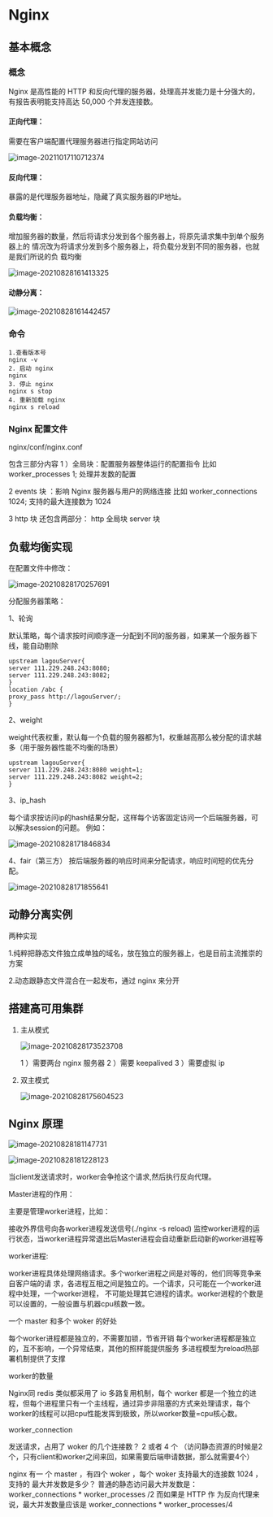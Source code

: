 # Nginx

## 基本概念

### 概念

Nginx 是高性能的 HTTP 和反向代理的服务器，处理高并发能力是十分强大的，有报告表明能支持高达 50,000 个并发连接数。

#### 正向代理：

需要在客户端配置代理服务器进行指定网站访问

![image-20211017110712374](C:\Users\Wang\OneDrive\Java全家桶\Nginx.assets\image-20211017110712374.png)

#### 反向代理：

暴露的是代理服务器地址，隐藏了真实服务器的IP地址。

#### 负载均衡：

增加服务器的数量，然后将请求分发到各个服务器上，将原先请求集中到单个服务器上的
情况改为将请求分发到多个服务器上，将负载分发到不同的服务器，也就是我们所说的负
载均衡

![image-20210828161413325](C:\Users\Wang\AppData\Roaming\Typora\typora-user-images\image-20210828161413325.png)



#### 动静分离：

![image-20210828161442457](C:\Users\Wang\AppData\Roaming\Typora\typora-user-images\image-20210828161442457.png)



### 命令

```
1.查看版本号
nginx -v
2. 启动 nginx
nginx
3. 停止 nginx
nginx s stop
4. 重新加载 nginx
nginx s reload
```



### Nginx 配置文件

nginx/conf/nginx.conf

包含三部分内容
1 ）全局块：配置服务器整体运行的配置指令
比如 worker_processes 1; 处理并发数的配置

2 events 块 ：影响 Nginx 服务器与用户的网络连接
比如 worker_connections 1024; 支持的最大连接数为 1024

3 http 块
还包含两部分：
http 全局块
server 块



## 负载均衡实现

在配置文件中修改：

![image-20210828170257691](C:\Users\Wang\AppData\Roaming\Typora\typora-user-images\image-20210828170257691.png)



分配服务器策略：

1、轮询

默认策略，每个请求按时间顺序逐⼀分配到不同的服务器，如果某⼀个服务器下线，能⾃动剔除

```properties
upstream lagouServer{
server 111.229.248.243:8080;
server 111.229.248.243:8082;
}
location /abc {
proxy_pass http://lagouServer/;
}
```

2、weight

weight代表权重，默认每⼀个负载的服务器都为1，权重越⾼那么被分配的请求越多（⽤于服务器性能不均衡的场景）

```properties
upstream lagouServer{
server 111.229.248.243:8080 weight=1;
server 111.229.248.243:8082 weight=2;
}
```

3、ip_hash

 每个请求按访问ip的hash结果分配，这样每个访客固定访问一个后端服务器，可以解决session的问题。 例如：

![image-20210828171846834](C:\Users\Wang\AppData\Roaming\Typora\typora-user-images\image-20210828171846834.png)

4、fair（第三方）	按后端服务器的响应时间来分配请求，响应时间短的优先分配。

![image-20210828171855641](C:\Users\Wang\AppData\Roaming\Typora\typora-user-images\image-20210828171855641.png)



## 动静分离实例

两种实现

1.纯粹把静态文件独立成单独的域名，放在独立的服务器上，也是目前主流推崇的方案

2.动态跟静态文件混合在一起发布，通过 nginx 来分开



## 搭建高可用集群

1. 主从模式

   ![image-20210828173523708](C:\Users\Wang\AppData\Roaming\Typora\typora-user-images\image-20210828173523708.png)

   1 ）需要两台 nginx 服务器
   2 ）需要 keepalived
   3 ）需要虚拟 ip

2. 双主模式

   ![image-20210828175604523](C:\Users\Wang\AppData\Roaming\Typora\typora-user-images\image-20210828175604523.png)



## Nginx 原理

![image-20210828181147731](C:\Users\Wang\AppData\Roaming\Typora\typora-user-images\image-20210828181147731.png)

![image-20210828181228123](C:\Users\Wang\AppData\Roaming\Typora\typora-user-images\image-20210828181228123.png)

当client发送请求时，worker会争抢这个请求,然后执行反向代理。



Master进程的作用：

主要是管理worker进程，⽐如：

接收外界信号向各worker进程发送信号(./nginx -s reload)
监控worker进程的运⾏状态，当worker进程异常退出后Master进程会⾃动重新启动新的worker进程等

worker进程:

worker进程具体处理⽹络请求。多个worker进程之间是对等的，他们同等竞争来⾃客户端的请
求，各进程互相之间是独⽴的。⼀个请求，只可能在⼀个worker进程中处理，⼀个worker进程，
不可能处理其它进程的请求。worker进程的个数是可以设置的，⼀般设置与机器cpu核数⼀致。





一个 master 和多个 woker 的好处

每个worker进程都是独⽴的，不需要加锁，节省开销
每个worker进程都是独⽴的，互不影响，⼀个异常结束，其他的照样能提供服务
多进程模型为reload热部署机制提供了⽀撑



worker的数量

Nginx同 redis 类似都采用了 io 多路复用机制，每个 worker 都是一个独立的进程，但每个进程里只有一个主线程，通过异步非阻塞的方式来处理请求，每个worker的线程可以把cpu性能发挥到极致，所以worker数量=cpu核心数。



worker_connection

发送请求，占用了 woker 的几个连接数？
2 或者 4 个 （访问静态资源的时候是2个，只有client和worker之间来回，如果需要后端申请数据，那么就需要4个）

nginx 有一 个 master ，有四个 woker ，每个 woker 支持最大的连接数 1024 ，支持的
最大并发数是多少？
普通的静态访问最大并发数是： worker_connections * worker_processes /2
而如果是 HTTP 作 为反向代理来说，最大并发数量应该是 worker_connections *
worker_processes/4

